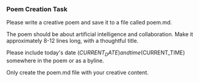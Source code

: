 ### Poem Creation Task

Please write a creative poem and save it to a file called poem.md.

The poem should be about artificial intelligence and collaboration.
Make it approximately 8-12 lines long, with a thoughtful title.

Please include today's date ($CURRENT_DATE) and time ($CURRENT_TIME)
somewhere in the poem or as a byline.

Only create the poem.md file with your creative content.
### 